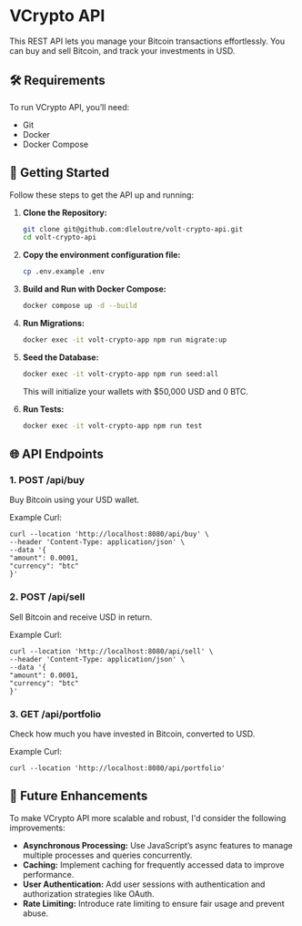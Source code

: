 # VCrypto API

This REST API lets you manage your Bitcoin transactions effortlessly. You can buy and sell Bitcoin, and track your investments in USD.

## 🛠️ Requirements

To run VCrypto API, you’ll need:
- Git
- Docker
- Docker Compose

## 🚀 Getting Started

Follow these steps to get the API up and running:

1. **Clone the Repository:**
   ```bash
   git clone git@github.com:dleloutre/volt-crypto-api.git
   cd volt-crypto-api
   ```
   
2. **Copy the environment configuration file:**
   ```bash
   cp .env.example .env
   ```
   
3. **Build and Run with Docker Compose:**
    ```bash
    docker compose up -d --build
    ```

4. **Run Migrations:**
    ```bash
    docker exec -it volt-crypto-app npm run migrate:up
    ```
   
5. **Seed the Database:**
    ```bash
    docker exec -it volt-crypto-app npm run seed:all
    ```

    This will initialize your wallets with $50,000 USD and 0 BTC.

6. **Run Tests:**
    ```bash
    docker exec -it volt-crypto-app npm run test
    ```


## 🌐 API Endpoints


### 1. POST /api/buy
   Buy Bitcoin using your USD wallet.

Example Curl:

```
curl --location 'http://localhost:8080/api/buy' \
--header 'Content-Type: application/json' \
--data '{
"amount": 0.0001,
"currency": "btc"
}'
```

### 2. POST /api/sell
   Sell Bitcoin and receive USD in return.

Example Curl:

```
curl --location 'http://localhost:8080/api/sell' \
--header 'Content-Type: application/json' \
--data '{
"amount": 0.0001,
"currency": "btc"
}'
```

### 3. GET /api/portfolio
   Check how much you have invested in Bitcoin, converted to USD.

Example Curl:
```
curl --location 'http://localhost:8080/api/portfolio'
```

## 📝 Future Enhancements
To make VCrypto API more scalable and robust, I'd consider the following improvements:

* **Asynchronous Processing:** Use JavaScript’s async features to manage multiple processes and queries concurrently.
* **Caching:** Implement caching for frequently accessed data to improve performance.
* **User Authentication:** Add user sessions with authentication and authorization strategies like OAuth.
* **Rate Limiting:** Introduce rate limiting to ensure fair usage and prevent abuse.
